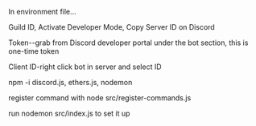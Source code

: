 
In environment file...

Guild ID, Activate Developer Mode, Copy Server ID on Discord

Token--grab from Discord developer portal under the bot section, this is one-time token

Client ID-right click bot in server and select ID

npm -i discord.js, ethers.js, nodemon

register command with node src/register-commands.js

run nodemon src/index.js to set it up 